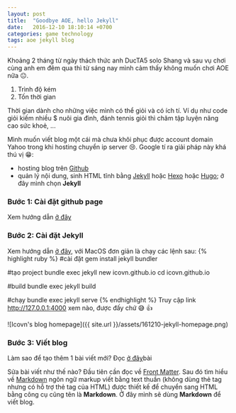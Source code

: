 ```yaml
---
layout: post
title:  "Goodbye AOE, hello Jekyll"
date:   2016-12-10 18:10:14 +0700
categories: game technology
tags: aoe jekyll blog
---
```

Khoảng 2 tháng từ ngày thách thức anh DucTA5 solo Shang và sau vụ chơi cùng anh em đêm qua thì từ sáng nay mình cảm thấy không muốn chơi AOE nữa :neutral_face:.

1. Trình độ kém
2. Tốn thời gian

Thời gian dành cho những việc mình có thể giỏi và có ích tí. Ví dụ như code giỏi kiếm nhiều $ nuôi gia đình, đánh tennis giỏi thì chăm tập luyện nâng cao sức khoẻ, ...

Mình muốn viết blog một cái mà chưa khôi phục được account domain Yahoo trong khi hosting chuyển ip server :cry:. Google tí ra giải pháp này khá thú vị :grin::

- hosting blog trên [Github][link-github-page]
- quản lý nội dung, sinh HTML tĩnh bằng [Jekyll][link-jekyll] hoặc [Hexo][link-hexo] hoặc [Hugo][link-hugo]; ở đây mình chọn **Jekyll**

### Bước 1: Cài đặt github page
Xem hướng dẫn [ở đây][link-github-page]


### Bước 2: Cài đặt Jekyll
Xem hướng dẫn [ở đây][link-jekyll-install], với MacOS đơn giản là chạy các lệnh sau:
{% highlight ruby %}
#cài đặt
gem install jekyll bundler

#tạo project
bundle exec jekyll new icovn.github.io
cd icovn.github.io

#build
bundle exec jekyll build

#chạy
bundle exec jekyll serve
{% endhighlight %}
Truy cập link http://127.0.0.1:4000 xem nào, được đấy chứ :sweat_smile: :thumbsup:

![Icovn's blog homepage]({{ site.url }}/assets/161210-jekyll-homepage.png)


### Bước 3: Viết blog
Làm sao để tạo thêm 1 bài viết mới? Đọc [ở đây][link-jekyll-post]bài

Sửa bài viết như thế nào? Đầu tiên cần đọc về [Front Matter][link-frontmatter]. Sau đó tìm hiểu về [Markdown][link-markdown] ngôn ngữ markup viết bằng text thuần (không dùng thẻ tag nhưng có hỗ trợ thẻ tag của HTML) được thiết kế để chuyển sang HTML bằng công cụ cũng tên là **Markdown**. Ở đây mình sẽ dùng **Markdown** để viết blog.

[link-github-page]: https://pages.github.com
[link-jekyll]: https://jekyllrb.com/
[link-frontmatter]: https://jekyllrb.com/docs/frontmatter/
[link-jekyll-install]: https://jekyllrb.com/docs/installation/
[link-jekyll-post]: https://jekyllrb.com/docs/posts/
[link-hexo]: https://hexo.io/
[link-hugo]: https://gohugo.io/
[link-markdown]: https://github.com/adam-p/markdown-here/wiki/Markdown-Cheatsheet
